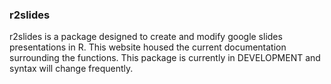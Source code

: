 ### r2slides

r2slides is a package designed to create and modify google slides presentations in R. This website housed the current documentation surrounding the functions. This package is currently in DEVELOPMENT and syntax will change frequently.
